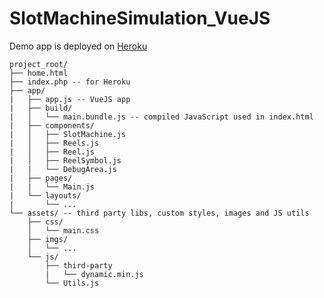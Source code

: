 # SlotMachineSimulation_VueJS
Demo app is deployed on [Heroku](https://slot-machine-simulation.herokuapp.com/)
```
project_root/
├── home.html
├── index.php -- for Heroku
├── app/
|   ├── app.js -- VueJS app
|   ├── build/
|   │   └── main.bundle.js -- compiled JavaScript used in index.html
|   ├── components/
|   │   ├── SlotMachine.js
|   │   ├── Reels.js
|   │   ├── Reel.js
|   │   ├── ReelSymbol.js
|   |   └── DebugArea.js
|   ├── pages/
|   |   └── Main.js
|   └── layouts/
|       └── ...
└── assets/ -- third party libs, custom styles, images and JS utils
    ├── css/
    │   └── main.css
    ├── imgs/
    │   └── ...
    └── js/
        ├── third-party
        |   └── dynamic.min.js
        └── Utils.js
```
